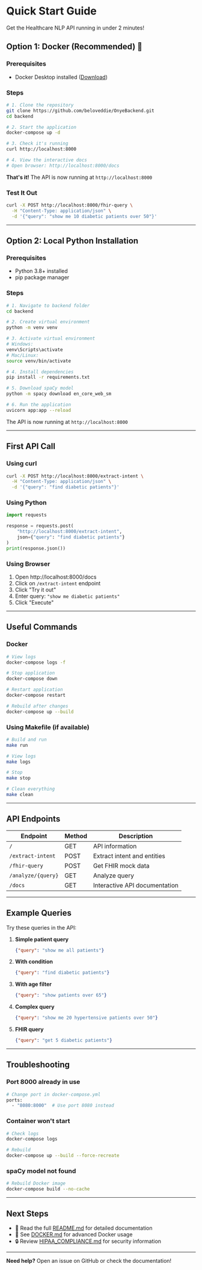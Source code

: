# Quick Start Guide

Get the Healthcare NLP API running in under 2 minutes!

## Option 1: Docker (Recommended) 🐳

### Prerequisites
- Docker Desktop installed ([Download](https://www.docker.com/products/docker-desktop))

### Steps
```bash
# 1. Clone the repository
git clone https://github.com/beloveddie/OnyeBackend.git
cd backend

# 2. Start the application
docker-compose up -d

# 3. Check it's running
curl http://localhost:8000

# 4. View the interactive docs
# Open browser: http://localhost:8000/docs
```

**That's it!** The API is now running at `http://localhost:8000`

### Test It Out
```bash
curl -X POST http://localhost:8000/fhir-query \
  -H "Content-Type: application/json" \
  -d '{"query": "show me 10 diabetic patients over 50"}'
```

---

## Option 2: Local Python Installation

### Prerequisites
- Python 3.8+ installed
- pip package manager

### Steps
```bash
# 1. Navigate to backend folder
cd backend

# 2. Create virtual environment
python -m venv venv

# 3. Activate virtual environment
# Windows:
venv\Scripts\activate
# Mac/Linux:
source venv/bin/activate

# 4. Install dependencies
pip install -r requirements.txt

# 5. Download spaCy model
python -m spacy download en_core_web_sm

# 6. Run the application
uvicorn app:app --reload
```

The API is now running at `http://localhost:8000`

---

## First API Call

### Using curl
```bash
curl -X POST http://localhost:8000/extract-intent \
  -H "Content-Type: application/json" \
  -d '{"query": "find diabetic patients"}'
```

### Using Python
```python
import requests

response = requests.post(
    "http://localhost:8000/extract-intent",
    json={"query": "find diabetic patients"}
)
print(response.json())
```

### Using Browser
1. Open http://localhost:8000/docs
2. Click on `/extract-intent` endpoint
3. Click "Try it out"
4. Enter query: `"show me diabetic patients"`
5. Click "Execute"

---

## Useful Commands

### Docker
```bash
# View logs
docker-compose logs -f

# Stop application
docker-compose down

# Restart application
docker-compose restart

# Rebuild after changes
docker-compose up --build
```

### Using Makefile (if available)
```bash
# Build and run
make run

# View logs
make logs

# Stop
make stop

# Clean everything
make clean
```

---

## API Endpoints

| Endpoint | Method | Description |
|----------|--------|-------------|
| `/` | GET | API information |
| `/extract-intent` | POST | Extract intent and entities |
| `/fhir-query` | POST | Get FHIR mock data |
| `/analyze/{query}` | GET | Analyze query |
| `/docs` | GET | Interactive API documentation |

---

## Example Queries

Try these queries in the API:

1. **Simple patient query**
   ```json
   {"query": "show me all patients"}
   ```

2. **With condition**
   ```json
   {"query": "find diabetic patients"}
   ```

3. **With age filter**
   ```json
   {"query": "show patients over 65"}
   ```

4. **Complex query**
   ```json
   {"query": "show me 20 hypertensive patients over 50"}
   ```

5. **FHIR query**
   ```json
   {"query": "get 5 diabetic patients"}
   ```

---

## Troubleshooting

### Port 8000 already in use
```bash
# Change port in docker-compose.yml
ports:
  - "8080:8000"  # Use port 8080 instead
```

### Container won't start
```bash
# Check logs
docker-compose logs

# Rebuild
docker-compose up --build --force-recreate
```

### spaCy model not found
```bash
# Rebuild Docker image
docker-compose build --no-cache
```

---

## Next Steps

- 📖 Read the full [README.md](README.md) for detailed documentation
- 🐳 See [DOCKER.md](DOCKER.md) for advanced Docker usage
- 🔒 Review [HIPAA_COMPLIANCE.md](HIPAA_COMPLIANCE.md) for security information

---

**Need help?** Open an issue on GitHub or check the documentation!
